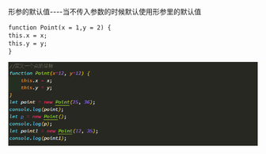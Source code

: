 形参的默认值----当不传入参数的时候默认使用形参里的默认值
```
function Point(x = 1,y = 2) {
this.x = x;
this.y = y;
}
```
 ![xc](./images/xc.png)
    